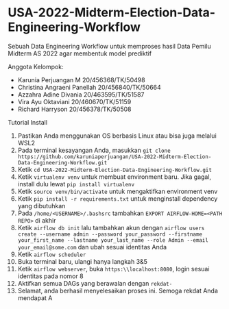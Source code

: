 # USA-2022-Midterm-Election-Data-Engineering-Workflow

Sebuah Data Engineering Workflow untuk memproses hasil Data Pemilu Midterm AS 2022 agar membentuk model prediktif

Anggota Kelompok:
- Karunia Perjuangan M             20/456368/TK/50498
- Christina Angraeni Panellah  20/456840/TK/50664
- Azzahra Adine Divania             20/463595/TK/51587
- Vira Ayu Oktaviani                     20/460670/TK/51159
- Richard Harryson                      20/456378/TK/50508

Tutorial Install
1. Pastikan Anda menggunakan OS berbasis Linux atau bisa juga melalui WSL2
2. Pada terminal kesayangan Anda, masukkan ```git clone https://github.com/karuniaperjuangan/USA-2022-Midterm-Election-Data-Engineering-Workflow.git```
3. Ketik ```cd USA-2022-Midterm-Election-Data-Engineering-Workflow.git```
4. Ketik ```virtualenv venv``` untuk membuat environment baru. Jika gagal, install dulu lewat ```pip install virtualenv```
5. Ketik ```source venv/bin/activate``` untuk mengaktifkan environment venv
6. Ketik ```pip install -r requirements.txt``` untuk menginstall dependency yang dibutuhkan
7. Pada ```/home/<USERNAME>/.bashsrc``` tambahkan ```EXPORT AIRFLOW-HOME=<PATH REPO>``` di akhir
8. Ketik ```airflow db init``` lalu tambahkan akun dengan ```airflow users create --username admin --password your_password --firstname your_first_name --lastname your_last_name --role Admin --email your_email@some.com``` dan ubah sesuai identitas Anda
9. Ketik ```airflow scheduler```
10. Buka terminal baru, ulangi hanya langkah 3&5
11. Ketik ```airflow webserver```, buka ```https:\\localhost:8080```, login sesuai identitas pada nomor 8
12. Aktifkan semua DAGs yang berawalan dengan ```rekdat-```
13. Selamat, anda berhasil menyelesaikan proses ini. Semoga rekdat Anda mendapat A
